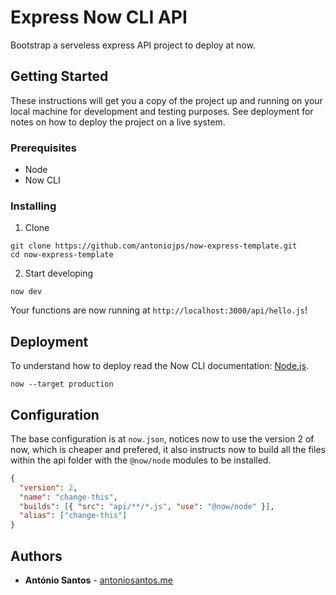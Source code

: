 # Express Now CLI API

Bootstrap a serveless express API project to deploy at now.

## Getting Started

These instructions will get you a copy of the project up and running on your local machine for development and testing purposes. See deployment for notes on how to deploy the project on a live system.

### Prerequisites

- Node
- Now CLI

### Installing

1. Clone

```
git clone https://github.com/antoniojps/now-express-template.git
cd now-express-template
```

2. Start developing

```
now dev
```

Your functions are now running at `http://localhost:3000/api/hello.js`!

## Deployment

To understand how to deploy read the Now CLI documentation: [Node.js](https://zeit.co/docs/v2/deployments/basics/).

```
now --target production
```

## Configuration

The base configuration is at `now.json`, notices now to use the version 2 of now, which is cheaper and prefered, it also instructs now to build all the files within the api folder with the `@now/node` modules to be installed.

```json
{
  "version": 2,
  "name": "change-this",
  "builds": [{ "src": "api/**/*.js", "use": "@now/node" }],
  "alias": ["change-this"]
}
```

## Authors

- **António Santos** - [antoniosantos.me](https://antoniosantos.me)
